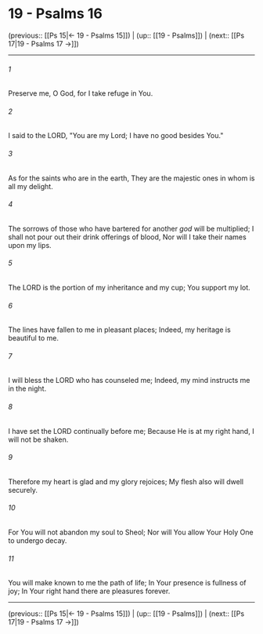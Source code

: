 # 19 - Psalms 16

(previous:: [[Ps 15|← 19 - Psalms 15]]) | (up:: [[19 - Psalms]]) | (next:: [[Ps 17|19 - Psalms 17 →]])

***


###### 1 
Preserve me, O God, for I take refuge in You. 

###### 2 
I said to the LORD, "You are my Lord; I have no good besides You." 

###### 3 
As for the saints who are in the earth, They are the majestic ones in whom is all my delight. 

###### 4 
The sorrows of those who have bartered for another _god_ will be multiplied; I shall not pour out their drink offerings of blood, Nor will I take their names upon my lips. 

###### 5 
The LORD is the portion of my inheritance and my cup; You support my lot. 

###### 6 
The lines have fallen to me in pleasant places; Indeed, my heritage is beautiful to me. 

###### 7 
I will bless the LORD who has counseled me; Indeed, my mind instructs me in the night. 

###### 8 
I have set the LORD continually before me; Because He is at my right hand, I will not be shaken. 

###### 9 
Therefore my heart is glad and my glory rejoices; My flesh also will dwell securely. 

###### 10 
For You will not abandon my soul to Sheol; Nor will You allow Your Holy One to undergo decay. 

###### 11 
You will make known to me the path of life; In Your presence is fullness of joy; In Your right hand there are pleasures forever.

***

(previous:: [[Ps 15|← 19 - Psalms 15]]) | (up:: [[19 - Psalms]]) | (next:: [[Ps 17|19 - Psalms 17 →]])
